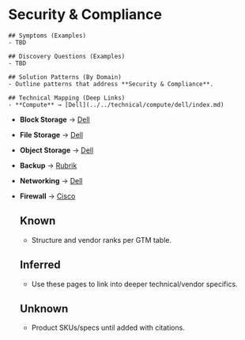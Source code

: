 # Security & Compliance
    ## Symptoms (Examples)
    - TBD

    ## Discovery Questions (Examples)
    - TBD

    ## Solution Patterns (By Domain)
    - Outline patterns that address **Security & Compliance**.

    ## Technical Mapping (Deep Links)
    - **Compute** → [Dell](../../technical/compute/dell/index.md)
- **Block Storage** → [Dell](../../technical/block-storage/dell/index.md)
- **File Storage** → [Dell](../../technical/file-storage/dell/index.md)
- **Object Storage** → [Dell](../../technical/object-storage/dell/index.md)
- **Backup** → [Rubrik](../../technical/backup/rubrik/index.md)
- **Networking** → [Dell](../../technical/networking/dell/index.md)
- **Firewall** → [Cisco](../../technical/firewall/cisco/index.md)

    ## Known
    - Structure and vendor ranks per GTM table.
    ## Inferred
    - Use these pages to link into deeper technical/vendor specifics.
    ## Unknown
    - Product SKUs/specs until added with citations.
